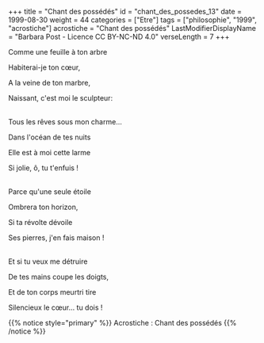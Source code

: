 +++
title = "Chant des possédés"
id = "chant_des_possedes_13"
date = 1999-08-30
weight = 44
categories = ["Etre"]
tags = ["philosophie", "1999", "acrostiche"]
acrostiche = "Chant des possédés"
LastModifierDisplayName = "Barbara Post - Licence CC BY-NC-ND 4.0"
verseLength = 7
+++

Comme une feuille à ton arbre

Habiterai-je ton cœur,

A la veine de ton marbre,

Naissant, c'est moi le sculpteur:

 \
Tous les rêves sous mon charme...

Dans l'océan de tes nuits

Elle est à moi cette larme

Si jolie, ô, tu t'enfuis !

 \
Parce qu'une seule étoile

Ombrera ton horizon,

Si ta révolte dévoile

Ses pierres, j'en fais maison !  

 \
Et si tu veux me détruire

De tes mains coupe les doigts,

Et de ton corps meurtri tire

Silencieux le cœur... tu dois !

{{% notice style="primary" %}}
Acrostiche : Chant des possédés
{{% /notice %}}
